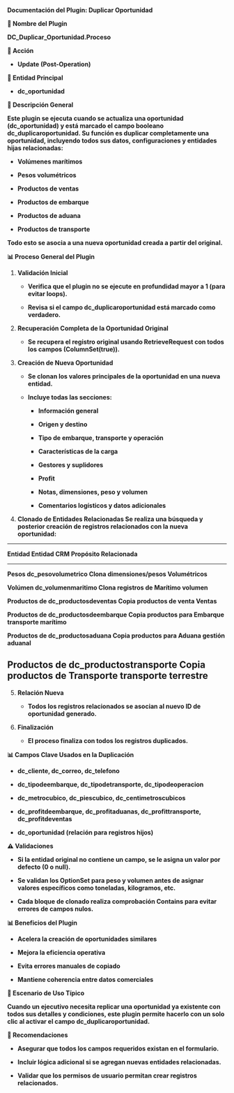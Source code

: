**Documentación del Plugin: Duplicar Oportunidad**

**🔖 Nombre del Plugin**

**DC_Duplicar_Oportunidad.Proceso**

**🔄 Acción**

- **Update (Post-Operation)**

**🔑 Entidad Principal**

- **dc_oportunidad**

**🔹 Descripción General**

**Este plugin se ejecuta cuando se actualiza una oportunidad
(dc_oportunidad) y está marcado el campo booleano
dc_duplicaroportunidad. Su función es duplicar completamente una
oportunidad, incluyendo todos sus datos, configuraciones y entidades
hijas relacionadas:**

- **Volúmenes marítimos**

- **Pesos volumétricos**

- **Productos de ventas**

- **Productos de embarque**

- **Productos de aduana**

- **Productos de transporte**

**Todo esto se asocia a una nueva oportunidad creada a partir del
original.**

**📊 Proceso General del Plugin**

1.  **Validación Inicial**

    - **Verifica que el plugin no se ejecute en profundidad mayor a 1
      (para evitar loops).**

    - **Revisa si el campo dc_duplicaroportunidad está marcado como
      verdadero.**

2.  **Recuperación Completa de la Oportunidad Original**

    - **Se recupera el registro original usando RetrieveRequest con
      todos los campos (ColumnSet(true)).**

3.  **Creación de Nueva Oportunidad**

    - **Se clonan los valores principales de la oportunidad en una nueva
      entidad.**

    - **Incluye todas las secciones:**

      - **Información general**

      - **Origen y destino**

      - **Tipo de embarque, transporte y operación**

      - **Características de la carga**

      - **Gestores y suplidores**

      - **Profit**

      - **Notas, dimensiones, peso y volumen**

      - **Comentarios logísticos y datos adicionales**

4.  **Clonado de Entidades Relacionadas Se realiza una búsqueda y
    posterior creación de registros relacionados con la nueva
    oportunidad:**

  ---------------------------------------------------------------------------
  **Entidad         **Entidad CRM**              **Propósito**
  Relacionada**                                  
  ----------------- ---------------------------- ----------------------------
  **Pesos           **dc_pesovolumetrico**       **Clona dimensiones/pesos**
  Volumétricos**                                 

  **Volúmen         **dc_volumenmaritimo**       **Clona registros de
  Marítimo**                                     volumen**

  **Productos de    **dc_productosdeventas**     **Copia productos de venta**
  Ventas**                                       

  **Productos de    **dc_productosdeembarque**   **Copia productos para
  Embarque**                                     transporte marítimo**

  **Productos de    **dc_productosaduana**       **Copia productos para
  Aduana**                                       gestión aduanal**

  **Productos de    **dc_productostransporte**   **Copia productos de
  Transporte**                                   transporte terrestre**
  ---------------------------------------------------------------------------

5.  **Relación Nueva**

    - **Todos los registros relacionados se asocian al nuevo ID de
      oportunidad generado.**

6.  **Finalización**

    - **El proceso finaliza con todos los registros duplicados.**

**📊 Campos Clave Usados en la Duplicación**

- **dc_cliente, dc_correo, dc_telefono**

- **dc_tipodeembarque, dc_tipodetransporte, dc_tipodeoperacion**

- **dc_metrocubico, dc_piescubico, dc_centimetroscubicos**

- **dc_profitdeembarque, dc_profitaduanas, dc_profittransporte,
  dc_profitdeventas**

- **dc_oportunidad (relación para registros hijos)**

**⚠️ Validaciones**

- **Si la entidad original no contiene un campo, se le asigna un valor
  por defecto (0 o null).**

- **Se validan los OptionSet para peso y volumen antes de asignar
  valores específicos como toneladas, kilogramos, etc.**

- **Cada bloque de clonado realiza comprobación Contains para evitar
  errores de campos nulos.**

**📊 Beneficios del Plugin**

- **Acelera la creación de oportunidades similares**

- **Mejora la eficiencia operativa**

- **Evita errores manuales de copiado**

- **Mantiene coherencia entre datos comerciales**

**📅 Escenario de Uso Típico**

**Cuando un ejecutivo necesita replicar una oportunidad ya existente con
todos sus detalles y condiciones, este plugin permite hacerlo con un
solo clic al activar el campo dc_duplicaroportunidad.**

**🔐 Recomendaciones**

- **Asegurar que todos los campos requeridos existan en el formulario.**

- **Incluir lógica adicional si se agregan nuevas entidades
  relacionadas.**

- **Validar que los permisos de usuario permitan crear registros
  relacionados.**
